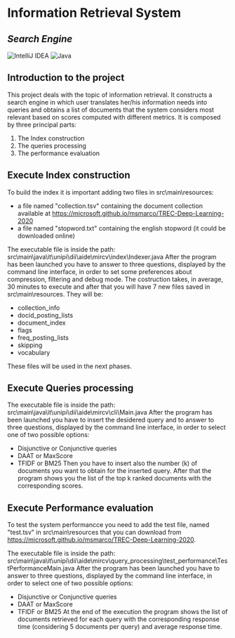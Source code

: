 # Information Retrieval System
## _Search Engine_

![IntelliJ IDEA](https://img.shields.io/badge/IntelliJIDEA-000000.svg?style=for-the-badge&logo=intellij-idea&logoColor=white) ![Java](https://img.shields.io/badge/java-%23ED8B00.svg?style=for-the-badge&logo=java&logoColor=white)

## Introduction to the project
This project deals with the topic of information retrieval. It constructs a search engine in which user translates her/his information needs into queries and obtains a list of documents that the system considers most relevant based on scores computed with different metrics. 
It is composed by three principal parts:
1. The Index construction
2. The queries processing
3. The performance evaluation

## Execute Index construction
To build the index it is important adding two files in src\main\resources:
- a file named "collection.tsv" containing the document collection available at https://microsoft.github.io/msmarco/TREC-Deep-Learning-2020
- a file named "stopword.txt" containing the english stopword (it could be downloaded online)

The executable file is inside the path: src\main\java\it\unipi\dii\aide\mircv\index\Indexer.java
After the program has been launched you have to answer to three questions, displayed by the command line interface, in order to set some preferences about compression, filtering and debug mode. 
The costruction takes, in average, 30 minutes to execute and after that you will have 7 new files saved in src\main\resources. They will be:
- collection_info
- docid_posting_lists
- document_index 
- flags
- freq_posting_lists
- skipping
- vocabulary 

These files will be used in the next phases.

## Execute Queries processing
The executable file is inside the path: src\main\java\it\unipi\dii\aide\mircv\cli\Main.java
After the program has been launched you have to insert the desidered query and to answer to three questions, displayed by the command line interface, in order to select one of two possible options:
- Disjunctive or Conjunctive queries
- DAAT or MaxScore
- TFIDF or BM25
Then you have to insert also the number (k) of documents you want to obtain for the inserted query.
After that the program shows you the list of the top k ranked documents with the corresponding scores.

## Execute Performance evaluation
To test the system performancce you need to add the test file, named "test.tsv" in src\main\resources that you can download from https://microsoft.github.io/msmarco/TREC-Deep-Learning-2020.

The executable file is inside the path: src\main\java\it\unipi\dii\aide\mircv\query_processing\test_performance\TestPerformanceMain.java
After the program has been launched you have to answer to three questions, displayed by the command line interface, in order to select one of two possible options:
- Disjunctive or Conjunctive queries
- DAAT or MaxScore
- TFIDF or BM25
At the end of the execution the program shows the list of documents retrieved for each query with the corresponding response time (considering 5 documents per query) and average response time.
